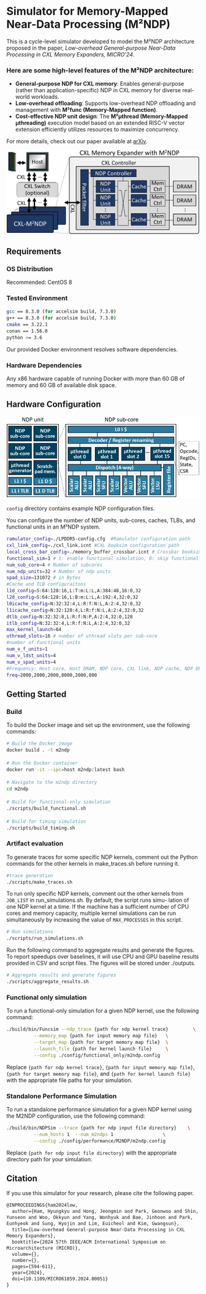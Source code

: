 # Simulator for Memory-Mapped Near-Data Processing (M²NDP)

This is a cycle-level simulator developed to model the M²NDP architecture proposed in the paper, *Low-overhead General-purpose Near-Data Processing in CXL Memory Expanders, MICRO'24*.

### Here are some high-level features of the M²NDP architecture:
- **General-purpose NDP for CXL memory**: Enables general-purpose (rather than application-specific) NDP in CXL memory for diverse real-world workloads.
- **Low-overhead offloading**: Supports low-overhead NDP offloading and management with **M²func (Memory-Mapped function)**.
- **Cost-effective NDP unit design**: The **M²μthread (Memory-Mapped μthreading)** execution model based on an extended RISC-V vector extension efficiently utilizes resources to maximize concurrency.

For more details, check out our paper available at [arXiv](https://arxiv.org/pdf/2404.19381).

![System Overview](./doc/system_overview.jpg)

## Requirements

### OS Distribution
Recommended: CentOS 8

### Tested Environment
```bash
gcc == 8.3.0 (for accelsim build, 7.3.0)
g++ == 8.3.0 (for accelsim build, 7.3.0)
cmake == 3.22.1
conan == 1.56.0
python >= 3.6
```
Our provided Docker environment resolves software dependencies.

### Hardware Dependencies
Any x86 hardware capable of running Docker with more than 60 GB of memory and 60 GB of available disk space.

## Hardware Configuration

![NDP_unit](./doc/NDP_unit.jpg)

`config` directory contains example NDP configuration files.

You can configure the number of NDP units, sub-cores, caches, TLBs, and functional units in an M²NDP system.
```bash
ramulator_config=./LPDDR5-config.cfg  #Ramulator configuration path
cxl_link_config=./cxl_link.icnt #CXL booksim configuration path
local_cross_bar_config=./memory_buffer_crossbar.icnt # Crossbar booksim configuration path
functional_sim=1 # 1: enable functional simulation, 0: skip functional simulation
num_sub_core=4 # Number of subcores
num_ndp_units=32 # Number of ndp units
spad_size=131072 # in Bytes
#Cache and TLB configuraitons
l1d_config=S:64:128:16,L:T:m:L:L,A:384:48,16:0,32 
l2d_config=S:64:128:16,L:B:m:L:L,A:192:4,32:0,32
l0icache_config=N:32:32:4,L:R:f:N:L,A:2:4,32:0,32
l1icache_config=N:32:128:4,L:R:f:N:L,A:2:4,32:0,32
dtlb_config=N:32:32:8,L:R:f:N:P,A:2:4,32:0,128
itlb_config=N:32:32:4,L:R:f:N:L,A:2:4,32:0,32
max_kernel_launch=64
uthread_slots=16 # number of uthread slots per sub-core
#number of functional units
num_v_f_units=1
num_v_ldst_units=4
num_v_spad_units=4
#Frequency: Host core, Host DRAM, NDP core, CXL link, NDP cache, NDP DRAM
freq=2000,2000,2000,8000,2000,800
```

## Getting Started
### Build

To build the Docker image and set up the environment, use the following commands:

```bash
# Build the Docker image
docker build . -t m2ndp

# Run the Docker container
docker run -it --ipc=host m2ndp:latest bash

# Navigate to the m2ndp directory
cd m2ndp

# Build for functional-only simulation
./scripts/build_functional.sh

# Build for timing simulation
./scripts/build_timing.sh
```
### Artifact evaluation
To generate traces for some specific NDP kernels, comment out the Python commands for the other kernels in make_traces.sh before running it.
```bash
#trace generation
./scripts/make_traces.sh
```
To run only specific NDP kernels, comment out the other kernels from `JOB_LIST` in run_simulations.sh. By default, the script runs simu-
lation of one NDP kernel at a time. If the machine has a sufficient number of CPU cores and memory capacity, multiple kernel simulations can be run simultaneously by increasing the value of `MAX_PROCESSES` in this script.
```bash
# Run simulations
./scripts/run_simulations.sh
```

Run the following command to aggregate results and generate the figures. To report speedups over baselines, it will use CPU and GPU baseline results provided in CSV and script files. The figures will be stored under ./outputs.
```bash
# Aggregate results and generate figures
./scripts/aggregate_results.sh
```

### Functional only simulation

To run a functional-only simulation for a given NDP kernel, use the following command:

```bash
./build/bin/Funcsim --ndp_trace {path for ndp kernel trace}         \
          --memory_map {path for input memory map file}   \
          --target_map {path for target memory map file}  \
          --launch_file {path for kernel launch file}     \
          --config ./config/functional_only/m2ndp.config
```

Replace `{path for ndp kernel trace}`, `{path for input memory map file}`, `{path for target memory map file}`, and `{path for kernel launch file}` with the appropriate file paths for your simulation.

### Standalone Performance Simulation

To run a standalone performance simulation for a given NDP kernel using the M2NDP configuration, use the following command:

```bash
./build/bin/NDPSim --trace {path for ndp input file directory}    \
          --num_hosts 1  --num_m2ndps 1                  \
          --config ./config/performance/M2NDP/m2ndp.config
```

Replace `{path for ndp input file directory}` with the appropriate directory path for your simulation.

## Citation
If you use this simulator for your research, please cite the following paper.
```
@INPROCEEDINGS{ham2024low,
  author={Ham, Hyungkyu and Hong, Jeongmin and Park, Geonwoo and Shin, Yunseon and Woo, Okkyun and Yang, Wonhyuk and Bae, Jinhoon and Park, Eunhyeok and Sung, Hyojin and Lim, Euicheol and Kim, Gwangsun},
  title={Low-overhead General-purpose Near-Data Processing in CXL Memory Expanders},
  booktitle={2024 57th IEEE/ACM International Symposium on Microarchitecture (MICRO)}, 
  volume={},
  number={},
  pages={594-611},
  year={2024},
  doi={10.1109/MICRO61859.2024.00051}
}
```

